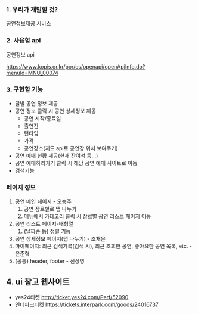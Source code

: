 ### 1. 우리가 개발할 것?

공연정보제공 서비스

### 2. 사용할 api

공연정보 api

https://www.kopis.or.kr/por/cs/openapi/openApiInfo.do?menuId=MNU_00074

### 3.  구현할 기능

- 달별 공연 정보 제공
- 공연 정보 클릭 시 공연 상세정보 제공
    - 공연 시작/종료일
    - 출연진
    - 런타임
    - 가격
    - 공연장소(지도 api로 공연장 위치 보여주기)
- 공연 예매 현황 제공(현재 잔여석 등…)
- 공연 예매하러가기 클릭 시 해당 공연 예매 사이트로 이동
- 검색기능

### 페이지 정보

1. 공연 메인 페이지 - 오승주 
    1. 공연 장르별로 탭 나누기
    2. 메뉴에서 카테고리 클릭 시 장르별 공연 리스트 페이지 이동
2. 공연 리스트 페이지-배형열
    1. (날짜순 등) 정렬 기능
3. 공연 상세정보 페이지(탭 나누기) - 조채은
4. 마이페이지: 최근 검색기록(검색 시), 최근 조회한 공연, 좋아요한 공연 목록, etc. - 윤준혁
5. (공통) header, footer - 신상영

## 4. ui 참고 웹사이트

- yes24티켓 http://ticket.yes24.com/Perf/52090
- 인터파크티켓 https://tickets.interpark.com/goods/24016737
